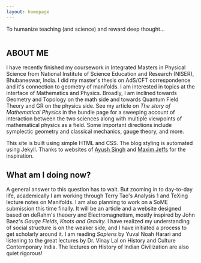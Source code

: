 ```yaml
---
layout: homepage
---
```


<div class="container">

  <section id="message">
    <div class="message">
      <p>To humanize teaching (and science) and reward deep thought...</p>
    </div>
  </section> 

  <section id="about">
    <div class="about">
      <img src="..\assets\images\monastery.jpg" class="imgabout" alt="">
      <div>
        <h2>ABOUT ME</h2>
        <p class="about-div">
        I have recently finished my coursework in Integrated Masters in Physical Science from National Institute of Science Education and Research (NISER), Bhubaneswar, India. I did my master's thesis on AdS/CFT correspondence and it's  connection to geometry of manifolds. I am interested in topics at the interface of Mathematics and Physics. Broadly, I am inclined towards Geometry and Topology on the math side and towards Quantum Field Theory and GR on the physics side. See my article on <em>The story of Mathematical Physics</em> in the bundle page for a sweeping account of interaction between the two sciences along with multiple viewpoints of mathematical physics as a field. Some  important directions include symplectic geometry and classical mechanics, gauge theory, and more.</p>
        <p class="about-div">
        This site is built using simple HTML and CSS. The blog styling is automated using Jekyll. Thanks to websites of <a href="https://11de784a.github.io/about">Ayush Singh</a> and <a href="https://mjeffs.net/">Maxim Jeffs</a> for the inspiration.</p>    
      </div>
    </div>
  </section>

  <section id="now">
    <div class="now">
      <h2>What am I doing now?</h2>
      <p>A general answer to this question has to wait. But zooming in to day-to-day life, academically I am working through Terry Tao's Analysis 1 and TeXing lecture notes on Manifolds. I am  also planning to work on a SoME submission this time finally. It will be an article and a website designed based on deRahm's theoery and Electromagnetism, mostly inspired by John  Baez's <em>Gauge Fields, Knots and Gravity.</em> I have realized my understanding of social structure is on the weaker side, and I have initiated a process to get scholarly around it. I am reading <em>Sapiens</em> by Yuval Noah Harari and listening to the great lectures by Dr. Vinay Lal on History and Culture Contemporary India. The lectures on History of Indian Civilization are also quiet rigorous!</p>
    </div>
  </section>

  <!-- <section id="perso">
    <div class="perso">
      <h2>A glimpse of my personal life.</h2>
      <p></p>
    </div>
  </section> -->
</div>





















 <!-- <div class="action">
    \begin{align*}
    Z = \int D \text { (Fields) } \exp \left(i \int d^4 x \sqrt{-g}\left(R-F_{\mu \nu} F^{\mu \nu}-G_{\mu \nu} G^{\mu \nu}-W_{\mu \nu} & W^{\mu \nu}  \\
    & + \sum_i \bar{\psi}_i \not \psi_i+D_\mu H^{+} D^\mu H-V(H)-\lambda_{i j} \bar{\psi}_i H \psi_j\right)\right)
    \end{align*}
   </div>
-->
<!-- 
 I am a final year master's student in Physics from India. I am fascinated by the mathematical problems which are connected to theoretical Physics - for example, see <a href="https://www.ma.imperial.ac.uk/~jbm18/ijg/notes/introtogaugetheory.pdf">Gauge theory</a> or <a href="https://people.math.harvard.edu/~jeffs/symplectic.html">Symplectic Geometry</a>. These directions are epitome of arenas where both math and physics could be understood rigorously, often helping both the fields. I have been studying some of these directions on my own but now I decided to pause that hustle since the path was shabby and am waiting for the break year to carve my own path. For my master's thesis, I am working on AdS/CFT. I like to cycle and run and recently even playing frisbee. I am also a passionate consumer of Film, 3D/Web Art and Music. <i>I make art without being an artist.</i>
     To be more precise, if Life was a bundle I enjoy looking at the fibers of it (in my own way). I am lucky to meet couple of other <i>fiberists of life</i> - <a href="https://sites.google.com/view/trivikramudu/home?authuser=0">Trivikram</a> and <a href="https://www.notion.so/abhasjournal/Journal-cb09bb7d45aa469885a122dadc45ffa0?pvs=4">Abha</a>, having their own style. 
        </p>     <p>Lately I am curious about web and game development as a medium of art. I am planning to use these media to express the physical and mathematical theories. I have decided to not pursue a PhD immediately after my master's, and instead spend an year exploring things - <i><a href="\fields\2024\08\17\foundation_year.html">a foundation year</a></i>.</p> -->